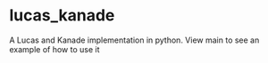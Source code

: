 # lucas_kanade

A Lucas and Kanade implementation in python. View main to see an example of how to use it   
